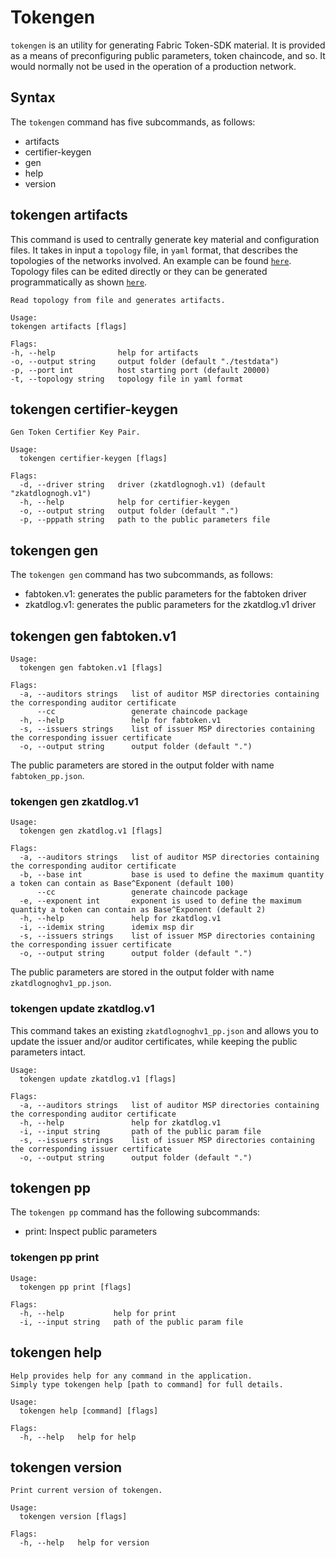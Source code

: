 # Tokengen

`tokengen` is an utility for generating Fabric Token-SDK material. 
It is provided as a means of preconfiguring public parameters, token chaincode, and so. 
It would normally not be used in the operation of a production network.

## Syntax

The `tokengen` command has five subcommands, as follows:

- artifacts
- certifier-keygen
- gen
- help
- version

## tokengen artifacts

This command is used to centrally generate key material and configuration files.
It takes in input a `topology` file, in `yaml` format, that describes the topologies of the networks involved.
An example can be found [`here`](./samples/topology/fungible.yaml). 
Topology files can be edited directly or they can be generated programmatically as shown [`here`](./samples/topology/fungible.go). 

```
Read topology from file and generates artifacts.

Usage:
tokengen artifacts [flags]

Flags:
-h, --help              help for artifacts
-o, --output string     output folder (default "./testdata")
-p, --port int          host starting port (default 20000)
-t, --topology string   topology file in yaml format
```

## tokengen certifier-keygen

```
Gen Token Certifier Key Pair.

Usage:
  tokengen certifier-keygen [flags]

Flags:
  -d, --driver string   driver (zkatdlognogh.v1) (default "zkatdlognogh.v1")
  -h, --help            help for certifier-keygen
  -o, --output string   output folder (default ".")
  -p, --pppath string   path to the public parameters file
```

## tokengen gen

The `tokengen gen` command has two subcommands, as follows:

- fabtoken.v1: generates the public parameters for the fabtoken driver
- zkatdlog.v1: generates the public parameters for the zkatdlog.v1 driver

## tokengen gen fabtoken.v1

```
Usage:
  tokengen gen fabtoken.v1 [flags]

Flags:
  -a, --auditors strings   list of auditor MSP directories containing the corresponding auditor certificate
      --cc                 generate chaincode package
  -h, --help               help for fabtoken.v1
  -s, --issuers strings    list of issuer MSP directories containing the corresponding issuer certificate
  -o, --output string      output folder (default ".")

```

The public parameters are stored in the output folder with name `fabtoken_pp.json`.

### tokengen gen zkatdlog.v1

```
Usage:
  tokengen gen zkatdlog.v1 [flags]

Flags:
  -a, --auditors strings   list of auditor MSP directories containing the corresponding auditor certificate
  -b, --base int           base is used to define the maximum quantity a token can contain as Base^Exponent (default 100)
      --cc                 generate chaincode package
  -e, --exponent int       exponent is used to define the maximum quantity a token can contain as Base^Exponent (default 2)
  -h, --help               help for zkatdlog.v1
  -i, --idemix string      idemix msp dir
  -s, --issuers strings    list of issuer MSP directories containing the corresponding issuer certificate
  -o, --output string      output folder (default ".")
``` 

The public parameters are stored in the output folder with name `zkatdlognoghv1_pp.json`.

### tokengen update zkatdlog.v1

This command takes an existing `zkatdlognoghv1_pp.json` and allows you to update the issuer and/or auditor certificates, while keeping the public parameters intact.

```
Usage:
  tokengen update zkatdlog.v1 [flags]

Flags:
  -a, --auditors strings   list of auditor MSP directories containing the corresponding auditor certificate
  -h, --help               help for zkatdlog.v1
  -i, --input string       path of the public param file
  -s, --issuers strings    list of issuer MSP directories containing the corresponding issuer certificate
  -o, --output string      output folder (default ".")
```

## tokengen pp

The `tokengen pp` command has the following subcommands:

- print: Inspect public parameters

### tokengen pp print

```
Usage:
  tokengen pp print [flags]

Flags:
  -h, --help           help for print
  -i, --input string   path of the public param file
```

## tokengen help

```
Help provides help for any command in the application.
Simply type tokengen help [path to command] for full details.

Usage:
  tokengen help [command] [flags]

Flags:
  -h, --help   help for help
```

## tokengen version

```
Print current version of tokengen.

Usage:
  tokengen version [flags]

Flags:
  -h, --help   help for version
```